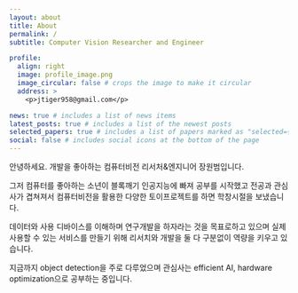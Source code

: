 ```yaml
---
layout: about
title: About
permalink: /
subtitle: Computer Vision Researcher and Engineer

profile:
  align: right
  image: profile_image.png
  image_circular: false # crops the image to make it circular
  address: >
    <p>jtiger958@gmail.com</p>

news: true # includes a list of news items
latest_posts: true # includes a list of the newest posts
selected_papers: true # includes a list of papers marked as "selected={true}"
social: false # includes social icons at the bottom of the page
---
```


안녕하세요.
개발을 좋아하는 컴퓨터비전 리서처&엔지니어 장원범입니다.

그저 컴퓨터를 좋아하는 소년이 블록깨기 인공지능에 빠져 공부를 시작했고 전공과 관심사가 겹쳐져서 컴퓨터비전을 활용한 다양한 토이프로젝트를 하면 학창시절을 보냈습니다.

데이터와 사용 디바이스를 이해하며 연구개발을 하자라는 것을 목표로하고 있으며 실제 사용할 수 있는 서비스를 만들기 위해 리서치와 개발을 둘 다 구분없이 역량을 키우고 있습니다.

지금까지 object detection을 주로 다루었으며 관심사는 efficient AI, hardware optimization으로 공부하는 중입니다.
